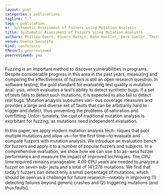 ```yaml
---
layout: post
categories : publications
tagline: "."
tags : publication
e:  Systematic Assessment of Fuzzers using Mutation Analysis
title: Systematic Assessment of Fuzzers using Mutation Analysis
authors: Philipp Goerz, Bjoern Mathis, Keno Hassler, Emre Gueler, Thorsten Holz, Andreas Zeller, and Rahul Gopinath
venue: Usenix Security
kind: conference
thesort: peerreviewed
peerreviewed: yes
---
```


Fuzzing is an important method to discover vulnerabilities
in programs. Despite considerable progress in this area in
the past years, measuring and comparing the effectiveness of
fuzzers is still an open research question. In software testing,
the gold standard for evaluating test quality is mutation anal-
ysis, which evaluates a test’s ability to detect synthetic bugs:
if a set of tests fails to detect such mutations, it is expected to
also fail to detect real bugs. Mutation analysis subsumes vari-
ous coverage measures and provides a large and diverse set
of faults that can be arbitrarily hard to trigger and detect, thus
preventing the problems of saturation and overfitting. Unfor-
tunately, the cost of traditional mutation analysis is exorbitant
for fuzzing, as mutations need independent evaluation.

In this paper, we apply modern mutation analysis tech-
niques that pool multiple mutations and allow us—for the
first time—to evaluate and compare fuzzers with mutation
analysis. We introduce an evaluation bench for fuzzers and
apply it to a number of popular fuzzers and subjects. In a
comprehensive evaluation, we show how we can use it to as-
sess fuzzer performance and measure the impact of improved
techniques. The CPU time required remains manageable:
4.09 CPU years are needed to analyze a fuzzer on seven sub-
jects and a total of 141,278 mutations. We find that today’s
fuzzers can detect only a small percentage of mutations, which
should be seen as a challenge for future research—notably in
improving (1) detecting failures beyond generic crashes and
(2) triggering mutations (and thus faults).

[<em class="fa fa-book fa-lg" aria-hidden="true"></em>](https://arxiv.org/abs/2212.03075)
